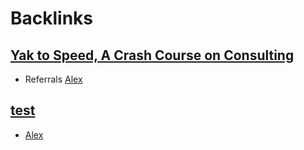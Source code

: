 
# Backlinks
## [Yak to Speed, A Crash Course on Consulting](<Yak to Speed, A Crash Course on Consulting.md>)
- Referrals [Alex](<Alex.md>)

## [test](<test.md>)
- [Alex](<Alex.md>)

